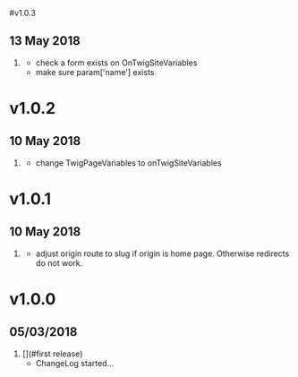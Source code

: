 #v1.0.3
## 13 May 2018
1. [](#update)
    * check a form exists on OnTwigSiteVariables
    * make sure param['name'] exists
# v1.0.2
## 10 May 2018
1. [](#update)
    * change TwigPageVariables to onTwigSiteVariables
# v1.0.1
## 10 May 2018
1. [](#update)
    * adjust origin route to slug if origin is home page. Otherwise redirects do not work.
# v1.0.0
##  05/03/2018

1. [](#first release)
    * ChangeLog started...
